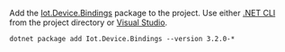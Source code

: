 Add the [Iot.Device.Bindings](https://www.nuget.org/packages/Iot.Device.Bindings/) package to the project. Use either [.NET CLI](/dotnet/core/tool/dotnet-package-add) from the project directory or [Visual Studio](/nuget/consume-packages/install-use-packages-visual-studio).

```dotnetcli
dotnet package add Iot.Device.Bindings --version 3.2.0-*
```
